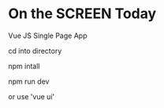 # On the SCREEN Today
 Vue JS Single Page App
 
 cd into directory

 npm intall

 npm run dev
 
 or use 'vue ui'
